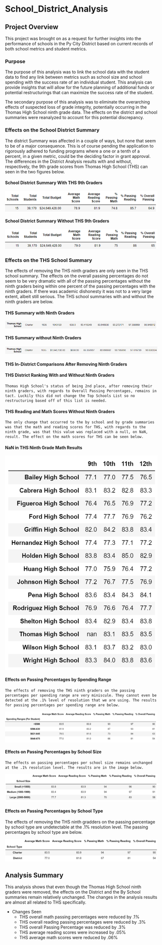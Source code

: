 # School_District_Analysis

## Project Overview

This project was brought on as a request for further insights into the performance of schools in the Py City District based on current records of both school metrics and student metrics.

### Purpose

  The purpose of this analysis was to link the school data with the student data to find any link between metrics such as school size and school spending with the success rate of an individual student. This analysis can provide insights that will allow for the future planning of additional funds or potential restructurings that can maximize the success rate of the student. 
  
  The secondary purpose of this analysis was to eliminate the overarching effects of suspected loss of grade integrity, potentially occurring in the Thomas High School ninth grade data.  The effects on the district and school summaries were reanalyzed to account for this potential discrepancy.
  
  ### Effects on the School District Summary
  
  The district Summary was affected in a couple of ways, but none that seem to be of a major consequence. This is of course pending the application to rigorously adhered to funding programs where a one or a tenth of a percent, in a given metric, could be the deciding factor in grant approval. The differences in the District Analysis results with and without, respectively, the 9th grade scores from Thomas High School (THS) can seen in the two figures below.
  
#### School District Summary With THS 9th Graders

![District Summary with THS Ninth Graders](https://github.com/Beardlow/School_District_Analysis/blob/main/district_with_THS.png)

#### School District Summary Without THS 9th Graders

![District Summary Without THS Ninth Graders](https://github.com/Beardlow/School_District_Analysis/blob/main/district_without_THS.png)

### Effects on the THS School Summary

  The effects of removing the THS ninth graders are only seen in the THS school summary. The effects on the overall passing percentages do not seem to be very dramatic with all of the passing percentages without the ninth graders being within one percent of the passing percentages with the ninth graders. If there was academic dishonesty it was not to a very large extent, albeit still serious. The THS school summaries with and without the ninth graders are below.
  
#### THS Summary with Ninth Graders
  
![THS Summary with Ninth Graders](https://github.com/Beardlow/School_District_Analysis/blob/main/ths_w_ninth_graders.png)
  
#### THS Summary without Ninth Graders
  
![THS Summary without Ninth Graders](https://github.com/Beardlow/School_District_Analysis/blob/main/ths_wo_ninth_graders.png)
  
#### THS In-District Comparisons After Removing Ninth Graders

#### THS District Ranking With and Without Ninth Graders
  
    Thomas High School's status of being 2nd place, after removing their ninth graders, with regards to Overall Passing Percentages, remains in tact. Luckily this did not change the Top Schools List so no restructuring based off of this list is needed.
    
#### THS Reading and Math Scores Without Ninth Graders
  
    The only change that occurred to the by school and by grade summaries was that the math and reading scores for THS, with regards to the ninth grade, was that this value was replaced with a null, on NaN, result. The effect on the math scores for THS can be seen below.
    
#### NaN in THS Ninth Grade Math Results
  
![THS Grade Summary without Ninth Graders](https://github.com/Beardlow/School_District_Analysis/blob/main/math_scores_by_grade_wo_THS_ninth_graders.png)
  
#### Effects on Passing Percentages by Spending Range
  
    The effects of removing the THS ninth graders on the passing percentages per spending range are very miniscule. They cannot even be detected at the .1% level of resolution that we are using. The results for passing percentages per spending range are below.
    
![Spending Ranges Results](https://github.com/Beardlow/School_District_Analysis/blob/main/Results_by_Spending.png)
  
#### Effects on Passing Percentages by School Size
  
    The effects on passing percentages per school size remains unchanged at the .1% resolution level. The results are in the image below.
 
![School Size Results](https://github.com/Beardlow/School_District_Analysis/blob/main/school_size_results.png) 
 
#### Effects on Passing Percentages by School Type

  The effects of removing the THS ninth gradders on the passing percentage by school type are undetectable at the .1% resolution level. The passing percentages by school type are below.
  
![School Type Results](https://github.com/Beardlow/School_District_Analysis/blob/main/School_type_results.png) 

## Analysis Summary
  
  This analysis shows that even though the Thomas High School ninth graders were removed, the effects on the District and the By School summaries remain relatively unchanged. The changes in the analysis results are almost all related to THS specifically.
  
  * Changes Seen
    * THS overall math passing percentages were reduced by .1%
    * THS overall reading passing percentages were reduced by .3%
    * THS overall Passing Percentage was reduced by .3%
    * THS average reading scores were increased by .05%
    * THS average math scores were reduced by .06%
  
